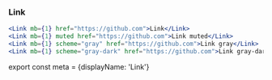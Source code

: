 ### Link

```.jsx
<Link mb={1} href="https://github.com">Link</Link>
<Link mb={1} muted href="https://github.com">Link muted</Link>
<Link mb={1} scheme="gray" href="https://github.com">Link gray</Link>
<Link mb={1} scheme="gray-dark" href="https://github.com">Link gray-dark</Link>
```
export const meta = {displayName: 'Link'}

